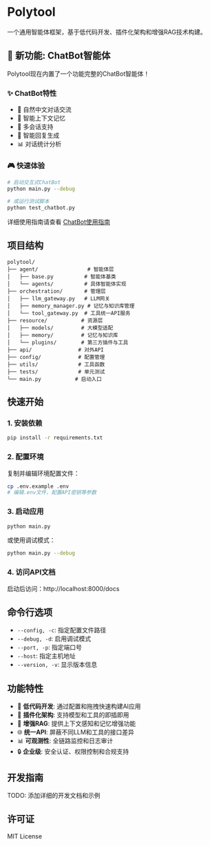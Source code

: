 # Polytool

一个通用智能体框架，基于低代码开发、插件化架构和增强RAG技术构建。

## 🚀 新功能: ChatBot智能体

Polytool现在内置了一个功能完整的ChatBot智能体！

### ✨ ChatBot特性
- 💬 自然中文对话交流
- 🧠 智能上下文记忆
- 👥 多会话支持  
- 🎯 智能回复生成
- 📊 对话统计分析

### 🎮 快速体验
```bash
# 启动交互式ChatBot
python main.py --debug

# 或运行测试脚本
python test_chatbot.py
```

详细使用指南请查看 [ChatBot使用指南](CHATBOT_GUIDE.md)

## 项目结构

```
polytool/
├── agent/                # 智能体层
│   ├── base.py          # 智能体基类
│   └── agents/          # 具体智能体实现
├── orchestration/       # 管理层
│   ├── llm_gateway.py   # LLM网关
│   ├── memory_manager.py # 记忆与知识库管理
│   └── tool_gateway.py  # 工具统一API服务
├── resource/           # 资源层
│   ├── models/         # 大模型适配
│   ├── memory/         # 记忆与知识库
│   └── plugins/        # 第三方插件与工具
├── api/               # 对外API
├── config/            # 配置管理
├── utils/             # 工具函数
├── tests/             # 单元测试
└── main.py           # 启动入口
```

## 快速开始

### 1. 安装依赖

```bash
pip install -r requirements.txt
```

### 2. 配置环境

复制并编辑环境配置文件：

```bash
cp .env.example .env
# 编辑.env文件，配置API密钥等参数
```

### 3. 启动应用

```bash
python main.py
```

或使用调试模式：

```bash
python main.py --debug
```

### 4. 访问API文档

启动后访问：http://localhost:8000/docs

## 命令行选项

- `--config, -c`: 指定配置文件路径
- `--debug, -d`: 启用调试模式  
- `--port, -p`: 指定端口号
- `--host`: 指定主机地址
- `--version, -v`: 显示版本信息

## 功能特性

- 🚀 **低代码开发**: 通过配置和拖拽快速构建AI应用
- 🔌 **插件化架构**: 支持模型和工具的即插即用
- 🧠 **增强RAG**: 提供上下文感知和记忆增强功能
- 🌐 **统一API**: 屏蔽不同LLM和工具的接口差异
- 📊 **可观测性**: 全链路监控和日志审计
- 🔒 **企业级**: 安全认证、权限控制和合规支持

## 开发指南

TODO: 添加详细的开发文档和示例

## 许可证

MIT License